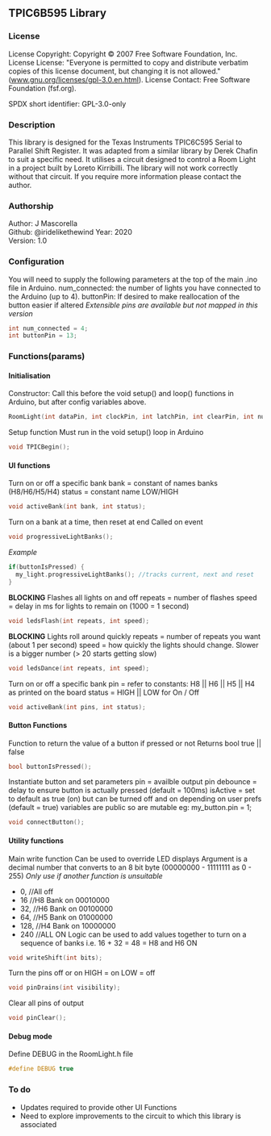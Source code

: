 
## TPIC6B595 Library

### License
License Copyright: Copyright © 2007 Free Software Foundation, Inc.
License License: "Everyone is permitted to copy and distribute verbatim copies of this license document, but changing it is not allowed." (www.gnu.org/licenses/gpl-3.0.en.html).
License Contact: Free Software Foundation (fsf.org).

SPDX short identifier: GPL-3.0-only

### Description
This library is designed for the Texas Instruments TPIC6C595 Serial to Parallel Shift Register. It was adapted from a similar library by Derek Chafin to suit a specific need.
It utilises a circuit designed to control a Room Light in a project built by Loreto Kirribilli. The library will not work correctly without that circuit. If you require more information please contact the author.

### Authorship
Author: J Mascorella  
Github: @iridelikethewind
Year: 2020  
Version: 1.0

### Configuration
You will need to supply the following parameters at the top of the main .ino file in Arduino.
num_connected: the number of lights you have connected to the Arduino (up to 4).
buttonPin: If desired to make reallocation of the button easier if altered
_Extensible pins are available but not mapped in this version_
```c
int num_connected = 4;
int buttonPin = 13;
```

### Functions(params)

#### Initialisation
Constructor: Call this before the void setup() and loop() functions in Arduino, but after config variables above.
```c
RoomLight(int dataPin, int clockPin, int latchPin, int clearPin, int num_connected);
```

Setup function
Must run in the void setup() loop in Arduino
```c
void TPICBegin();
```

#### UI functions

Turn on or off a specific bank
bank = constant of names banks (H8/H6/H5/H4)
status = constant name LOW/HIGH
```c
void activeBank(int bank, int status);
```

Turn on a bank at a time, then reset at end
Called on event
```c
void progressiveLightBanks();
```
_Example_
```c
if(buttonIsPressed) {
  my_light.progressiveLightBanks(); //tracks current, next and reset
}
```

**BLOCKING**
Flashes all lights on and off
repeats = number of flashes
speed = delay in ms for lights to remain on (1000 = 1 second)
```c
void ledsFlash(int repeats, int speed);
```

**BLOCKING**
Lights roll around quickly
repeats = number of repeats you want (about 1 per second)
speed = how quickly the lights should change. Slower is a bigger number (> 20 starts getting slow)
```c
void ledsDance(int repeats, int speed);
```

Turn on or off a specific bank
pin = refer to constants: H8 || H6 || H5 || H4 as printed on the board
status = HIGH || LOW for On / Off
```c
void activeBank(int pins, int status);
```

#### Button Functions

Function to return the value of a button if pressed or not
Returns bool true || false
```c
bool buttonIsPressed();
```

Instantiate button and set parameters
pin = availble output pin
debounce = delay to ensure button is actually pressed (default = 100ms)
isActive = set to default as true (on) but can be turned off and on depending on user prefs (default = true)
variables are public so are mutable eg: my_button.pin = 1;
```c
void connectButton();
```

#### Utility functions

Main write function
Can be used to override LED displays
Argument is a decimal number that converts to an 8 bit byte (00000000 - 11111111 as 0 - 255)
_Only use if another function is unsuitable_
* 0, //All off
* 16 //H8 Bank on 00010000
* 32, //H6 Bank on 00100000
* 64, //H5 Bank on 01000000
* 128, //H4 Bank on 10000000
* 240 //ALL ON
Logic can be used to add values together to turn on a sequence of banks i.e.
16 + 32 = 48 = H8 and H6 ON
```c
void writeShift(int bits);
```

Turn the pins off or on
HIGH = on
LOW = off
```c
void pinDrains(int visibility);
```

Clear all pins of output
```c
void pinClear();
```

#### Debug mode

Define DEBUG in the RoomLight.h file
```c
#define DEBUG true
```

### To do
* Updates required to provide other UI Functions
* Need to explore improvements to the circuit to which this library is associated
